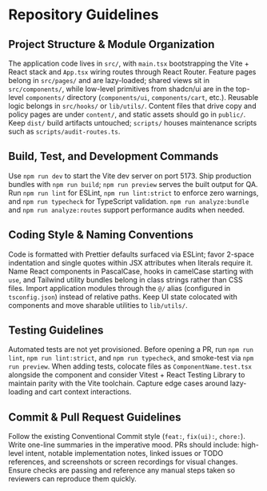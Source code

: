# Repository Guidelines

## Project Structure & Module Organization
The application code lives in `src/`, with `main.tsx` bootstrapping the Vite + React stack and `App.tsx` wiring routes through React Router. Feature pages belong in `src/pages/` and are lazy-loaded; shared views sit in `src/components/`, while low-level primitives from shadcn/ui are in the top-level `components/` directory (`components/ui`, `components/cart`, etc.). Reusable logic belongs in `src/hooks/` or `lib/utils/`. Content files that drive copy and policy pages are under `content/`, and static assets should go in `public/`. Keep `dist/` build artifacts untouched; `scripts/` houses maintenance scripts such as `scripts/audit-routes.ts`.

## Build, Test, and Development Commands
Use `npm run dev` to start the Vite dev server on port 5173. Ship production bundles with `npm run build`; `npm run preview` serves the built output for QA. Run `npm run lint` for ESLint, `npm run lint:strict` to enforce zero warnings, and `npm run typecheck` for TypeScript validation. `npm run analyze:bundle` and `npm run analyze:routes` support performance audits when needed.

## Coding Style & Naming Conventions
Code is formatted with Prettier defaults surfaced via ESLint; favor 2-space indentation and single quotes within JSX attributes when literals require it. Name React components in PascalCase, hooks in camelCase starting with `use`, and Tailwind utility bundles belong in class strings rather than CSS files. Import application modules through the `@/` alias (configured in `tsconfig.json`) instead of relative paths. Keep UI state colocated with components and move sharable utilities to `lib/utils/`.

## Testing Guidelines
Automated tests are not yet provisioned. Before opening a PR, run `npm run lint`, `npm run lint:strict`, and `npm run typecheck`, and smoke-test via `npm run preview`. When adding tests, colocate files as `ComponentName.test.tsx` alongside the component and consider Vitest + React Testing Library to maintain parity with the Vite toolchain. Capture edge cases around lazy-loading and cart context interactions.

## Commit & Pull Request Guidelines
Follow the existing Conventional Commit style (`feat:`, `fix(ui):`, `chore:`). Write one-line summaries in the imperative mood. PRs should include: high-level intent, notable implementation notes, linked issues or TODO references, and screenshots or screen recordings for visual changes. Ensure checks are passing and reference any manual steps taken so reviewers can reproduce them quickly.
